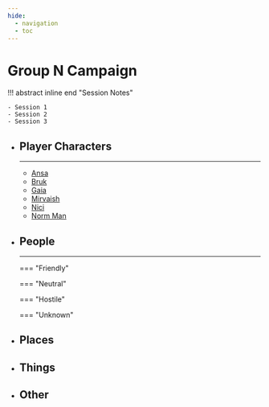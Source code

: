 ```yaml
---
hide:
  - navigation
  - toc
---
```


# Group N Campaign

!!! abstract inline end "Session Notes"

    - Session 1
    - Session 2
    - Session 3
      
<div class="grid cards" markdown>

-   ## Player Characters
    ---
    
    - [Ansa](pc/ansa)
    - [Bruk](pc/bruk)
    - [Gaia](pc/gaia)
    - [Mirvaish](pc/mirvaish)
    - [Nici](pc/nici)
    - [Norm Man](pc/norm)

-   ## People

    ---
    === "Friendly"

    === "Neutral"

    === "Hostile"

    === "Unknown"
    
-   ## Places

-   ## Things

-   ## Other

</div>
